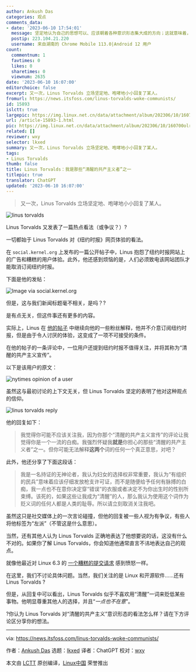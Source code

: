 ```yaml
---
author: Ankush Das
categories: 观点
comments_data:
- date: '2023-06-10 17:54:01'
  message: 坚定地认为自己的思想可以、应该朝着各种意识形态集大成的方向；这就意味着，他认为自己不受任何束缚，他认可的共产主义才是真正的共产主义，这毫无疑问也是脱离现实的。如果他不是单纯不满被人反讽为“不清醒”的话。
  postip: 223.104.21.220
  username: 来自湖南的 Chrome Mobile 113.0|Android 12 用户
count:
  commentnum: 1
  favtimes: 0
  likes: 0
  sharetimes: 0
  viewnum: 2635
date: '2023-06-10 16:07:00'
editorchoice: false
excerpt: 又一次，Linus Torvalds 立场坚定地、咆哮地小小回复了某人。
fromurl: https://news.itsfoss.com/linus-torvalds-woke-communists/
id: 15893
islctt: true
largepic: https://img.linux.net.cn/data/attachment/album/202306/10/160700olrztllthzjst7ar.png
url: /article-15893-1.html
pic: https://img.linux.net.cn/data/attachment/album/202306/10/160700olrztllthzjst7ar.png.thumb.jpg
related: []
reviewer: wxy
selector: lkxed
summary: 又一次，Linus Torvalds 立场坚定地、咆哮地小小回复了某人。
tags:
- Linus Torvalds
thumb: false
title: Linus Torvalds：我是那些“清醒的共产主义者”之一
titlepic: true
translator: ChatGPT
updated: '2023-06-10 16:07:00'
---
```



> 
> 又一次，Linus Torvalds 立场坚定地、咆哮地小小回复了某人。
> 
> 
> 


![linus torvalds](https://img.linux.net.cn/data/attachment/album/202306/10/160700olrztllthzjst7ar.png)


Linus Torvalds 又发表了一篇热点看法（或争议？）?


一切都始于 Linus Torvalds 对《纽约时报》网页体验的看法。


在 `social.kernel.org` 上发布的一篇公开帖子中，Linus 抱怨了纽约时报网站上的广告和糟糕的用户体验。此外，他还感到烦恼的是，人们必须致电该网站团队才能取消订阅纽约时报。


下面是他的发帖：


![Image via social.kernel.org](https://img.linux.net.cn/data/attachment/album/202306/10/160701qztwne3cxzgghj5d.jpg)


但是，这与我们新闻标题毫不相关，是吗？?


是有点无关，但这件事还有更多的内容。


实际上，Linus 在 [他的帖子](https://social.kernel.org:443/notice/AWSXomDbvdxKgOxVAm) 中继续向他的一些粉丝解释，他并不介意订阅纽约时报，但是由于令人讨厌的体验，这变成了一项不可接受的条件。


在他的帖子的一条评论中，一位用户还提到纽约时报不值得关注，并将其称为“清醒的共产主义宣传”。


以下是该用户的原文：


![nytimes opinion of a user](https://img.linux.net.cn/data/attachment/album/202306/10/160701wbimpscmpm9j2db2.jpg)


虽然这与最初讨论的上下文无关，但 Linus Torvalds 坚定的表明了他对这种观点的信仰。


![linus torvalds reply](https://img.linux.net.cn/data/attachment/album/202306/10/160701tenovqncelcqcknz.jpg)


他的回复如下：



> 
> 我觉得你可能不应该关注我，因为你那个“清醒的共产主义宣传”的评论让我觉得你是一个一流的白痴。我强烈怀疑我**就是**你担心的那些“清醒的共产主义者”之一。但你可能无法解释**这两个**词的任何一个真正意思，对吧？
> 
> 
> 


此外，他还分享了下面这段话：



> 
> 我是一名持证的无神论者，我认为妇女的选择权非常重要，我认为“有组织的民兵”意味着应该仔细发放枪支许可证，而不是随便给予任何有脉搏的白痴，我一点也不在意你决定穿“错误”的衣服或者决定不为你出生时的性别所束缚。该死的，如果这些让我成为“清醒”的人，那么我认为使用这个词作为贬义词的任何人都是人类的耻辱。所以请立刻取消关注我吧。
> 
> 
> 


虽然这只是社交媒体上的一次言论碰撞，但他的回复被一些人视为有争议，有些人将他标签为“左派”（不管这是什么意思）。


当然，还有其他人认为 Linus Torvalds 正确地表达了他想要说的话，这没有什么不对的。如果你了解 Linus Torvalds，你会知道他通常直言不讳地表达自己的观点。


就像他最近对 Linux 6.3 的 [一个糟糕的提交请求](https://news.itsfoss.com/linus-torvalds-pull-request/) 感到愤怒一样。


在这里，我们不讨论具体问题。当然，我们关注的是 Linux 和开源软件……还有 Linus Torvalds ?


但是，从回复中可以看出，Linus Torvalds 似乎不喜欢用“清醒”一词来贬低某些事物。他明显尊重其他人的选择，并且“*一点也不在意*”。


?你认为 Linus Torvalds 对“清醒的共产主义”意识形态的看法怎么样？请在下方评论区分享你的想法。




---


via: <https://news.itsfoss.com/linus-torvalds-woke-communists/>


作者：[Ankush Das](https://news.itsfoss.com/author/ankush/) 选题：[lkxed](https://github.com/lkxed/) 译者：ChatGPT 校对：[wxy](https://github.com/wxy)


本文由 [LCTT](https://github.com/LCTT/TranslateProject) 原创编译，[Linux中国](https://linux.cn/) 荣誉推出
